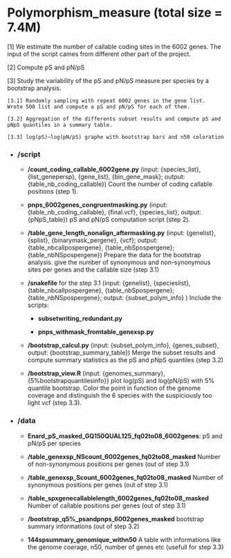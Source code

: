 # Polymorphism_measure (total size = 7.4M)

[1] We estimate the number of callable coding sites in the 6002 genes. The input of the script cames from different other part of the project.

[2] Compute pS and pN/pS

[3] Study the variability of the pS and pN/pS measure per species by a bootstrap analysis.

   	[3.1] Randomly sampling with repeat 6002 genes in the gene list.
   	Wrote 500 list and compute a pS and pN/pS for each of them.

   	[3.2] Aggregation of the differents subset results and compute pS and pNpS quantiles in a summary table.

   	[3.3] log(pS)~log(pN/pS) graphe with bootstrap bars and n50 coloration


	
- ### **/script**

	- **/count_coding_callable_6002gene.py** (input: {species_list}, {list_genepersp}, {gene_list}, {bin_gene_mask}; output: {table_nb_coding_callable})
  	Count the number of coding callable positions (step 1).

	- **pnps_6002genes_congruentmasking.py** (input: {table_nb_coding_callable}, {final.vcf}, {species_list}, output: {pNpS_table})
   	pS and pN/pS computation script (step 2).

	- **/table_gene_length_nonalign_aftermasking.py** (input: {genelist}, {splist}, {binarymask_pergene}, {vcf}; output: {table_nbcallpospergene}, {table_nbSpospergene}; {table_nbNSpospergene})
   	Prepare the data for the bootstrap analysis. give the number of synonymous and non-synonymous sites per genes and the callable size (step 3.1)

	- **/snakefile** for the step 3.1 (input: {genelist}, {specieslist}, {table_nbcallpospergene}, {table_nbSpospergene}; {table_nbNSpospergene}; output: {subset_polym_info} )
   	 Include the scripts:
		
	  - **subsetwriting_redundant.py**

	  - **pnps_withmask_fromtable_genexsp.py**

	- **/bootstrap_calcul.py** (input: {subset_polym_info}, {genes_subset}, output: {bootstrap_summary_table})
   	Merge the subset results and compute summary statistics as the pS and pNpS quantiles (step 3.2)

	- **/bootstrap_view.R** (input: {genomes_summary}, {5%bootstrapquantilesinfo}}
   		plot log(pS) and log(pN/pS) with 5% quantile bootstrap. Color the point in function of the genome coverage and distinguish the 6 species with the suspiciously too light vcf (step 3.3).

- ### **/data**

	- **Enard_pS_masked_GQ150QUAL125_fq02to08_6002genes**: pS and pN/pS per species

	- **/table_genexsp_NScount_6002genes_fq02to08_masked**
   	Number of non-synonymous positions per genes (out of step 3.1)

	- **/table_genexsp_Scount_6002genes_fq02to08_masked**
   	Number of synonymous positions per genes (out of step 3.1)

	- **/table_spxgenecallablelength_6002genes_fq02to08_masked**
   	Number of callable positions per genes (out of step 3.1)

	- **/bootstrap_q5%_psandpnps_6002genes_masked**
   	bootstrap summary informations (out of step 3.2)

	- **144spsummary_genomique_withn50**
   	A table with informations like the genome coerage, n50, number of genes etc (usefull for step 3.3)
		

